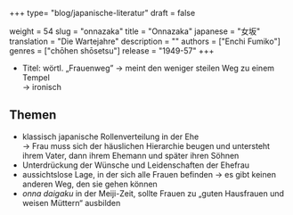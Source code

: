 +++
type= "blog/japanische-literatur"
draft = false

weight = 54
slug = "onnazaka"
title = "Onnazaka"
japanese = "女坂"
translation = "Die Wartejahre"
description = ""
authors = ["Enchi Fumiko"]
genres = ["chōhen shōsetsu"]
release = "1949-57"
+++

- Titel: wörtl. „Frauenweg” -> meint den weniger steilen Weg zu einem Tempel  
-> ironisch

## Themen

- klassisch japanische Rollenverteilung in der Ehe  
-> Frau muss sich der häuslichen Hierarchie beugen und untersteht ihrem Vater, dann ihrem Ehemann und später ihren Söhnen
- Unterdrückung der Wünsche und Leidenschaften der Ehefrau
- aussichtslose Lage, in der sich alle Frauen befinden -> es gibt keinen anderen Weg, den sie gehen können
- _onna daigaku_ in der Meiji-Zeit, sollte Frauen zu „guten Hausfrauen und weisen Müttern“ ausbilden

